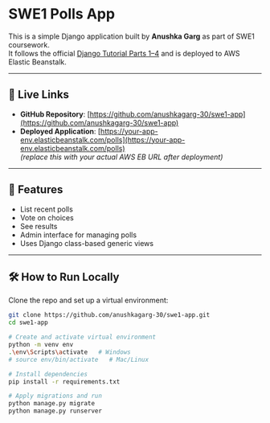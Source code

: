 # SWE1 Polls App

This is a simple Django application built by **Anushka Garg** as part of SWE1 coursework.  
It follows the official [Django Tutorial Parts 1–4](https://docs.djangoproject.com/en/5.2/intro/tutorial01/) and is deployed to AWS Elastic Beanstalk.

---

## 🔗 Live Links

- **GitHub Repository**: [https://github.com/anushkagarg-30/swe1-app](https://github.com/anushkagarg-30/swe1-app)
- **Deployed Application**: [https://your-app-env.elasticbeanstalk.com/polls](https://your-app-env.elasticbeanstalk.com/polls)  
  *(replace this with your actual AWS EB URL after deployment)*

---

## 🚀 Features

- List recent polls
- Vote on choices
- See results
- Admin interface for managing polls
- Uses Django class-based generic views

---

## 🛠️ How to Run Locally

Clone the repo and set up a virtual environment:

```bash
git clone https://github.com/anushkagarg-30/swe1-app.git
cd swe1-app

# Create and activate virtual environment
python -m venv env
.\env\Scripts\activate   # Windows
# source env/bin/activate   # Mac/Linux

# Install dependencies
pip install -r requirements.txt

# Apply migrations and run
python manage.py migrate
python manage.py runserver
